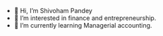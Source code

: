 - 👋 Hi, I’m Shivoham Pandey 
- 👀 I’m interested in finance and entrepreneurship.
- 🌱 I’m currently learning Managerial accounting.



<!---
Shivoham1221/Shivoham1221 is a ✨ special ✨ repository because its `README.md` (this file) appears on your GitHub profile.
You can click the Preview link to take a look at your changes.
--->
